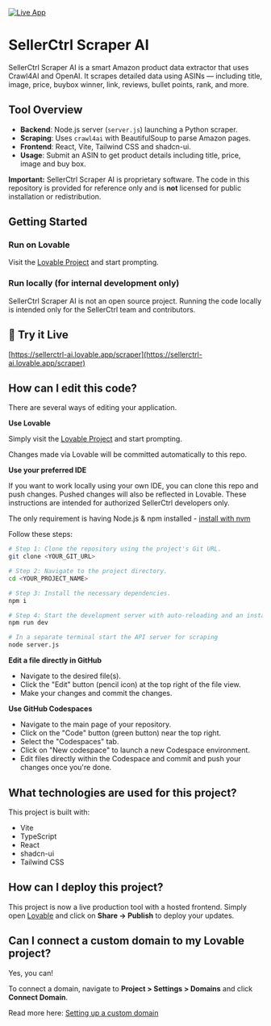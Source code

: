 [![Live App](https://img.shields.io/badge/Visit%20App-sellerctrl--ai.lovable.app-orange?style=for-the-badge)](https://sellerctrl-ai.lovable.app/scraper)

# SellerCtrl Scraper AI

SellerCtrl Scraper AI is a smart Amazon product data extractor that uses Crawl4AI and OpenAI. It scrapes detailed data using ASINs — including title, image, price, buybox winner, link, reviews, bullet points, rank, and more.

## Tool Overview
- **Backend**: Node.js server (`server.js`) launching a Python scraper.
- **Scraping**: Uses `crawl4ai` with BeautifulSoup to parse Amazon pages.
- **Frontend**: React, Vite, Tailwind CSS and shadcn-ui.
- **Usage**: Submit an ASIN to get product details including title, price, image and buy box.


**Important:** SellerCtrl Scraper AI is proprietary software. The code in this repository is provided for reference only and is **not** licensed for public installation or redistribution.

## Getting Started

### Run on Lovable
Visit the [Lovable Project](https://lovable.dev/projects/77be9585-29f7-4d03-94b0-0ce9b51d6b84) and start prompting.

### Run locally (for internal development only)
SellerCtrl Scraper AI is not an open source project. Running the code locally is intended only for the SellerCtrl team and contributors.

## 🔗 Try it Live
[https://sellerctrl-ai.lovable.app/scraper](https://sellerctrl-ai.lovable.app/scraper)

## How can I edit this code?

There are several ways of editing your application.

**Use Lovable**

Simply visit the [Lovable Project](https://lovable.dev/projects/77be9585-29f7-4d03-94b0-0ce9b51d6b84) and start prompting.

Changes made via Lovable will be committed automatically to this repo.

**Use your preferred IDE**

If you want to work locally using your own IDE, you can clone this repo and push changes. Pushed changes will also be reflected in Lovable. These instructions are intended for authorized SellerCtrl developers only.

The only requirement is having Node.js & npm installed - [install with nvm](https://github.com/nvm-sh/nvm#installing-and-updating)

Follow these steps:

```sh
# Step 1: Clone the repository using the project's Git URL.
git clone <YOUR_GIT_URL>

# Step 2: Navigate to the project directory.
cd <YOUR_PROJECT_NAME>

# Step 3: Install the necessary dependencies.
npm i

# Step 4: Start the development server with auto-reloading and an instant preview.
npm run dev

# In a separate terminal start the API server for scraping
node server.js
```

**Edit a file directly in GitHub**

- Navigate to the desired file(s).
- Click the "Edit" button (pencil icon) at the top right of the file view.
- Make your changes and commit the changes.

**Use GitHub Codespaces**

- Navigate to the main page of your repository.
- Click on the "Code" button (green button) near the top right.
- Select the "Codespaces" tab.
- Click on "New codespace" to launch a new Codespace environment.
- Edit files directly within the Codespace and commit and push your changes once you're done.

## What technologies are used for this project?

This project is built with:

- Vite
- TypeScript
- React
- shadcn-ui
- Tailwind CSS

## How can I deploy this project?

This project is now a live production tool with a hosted frontend. Simply open [Lovable](https://lovable.dev/projects/77be9585-29f7-4d03-94b0-0ce9b51d6b84) and click on **Share -> Publish** to deploy your updates.

## Can I connect a custom domain to my Lovable project?

Yes, you can!

To connect a domain, navigate to **Project > Settings > Domains** and click **Connect Domain**.

Read more here: [Setting up a custom domain](https://docs.lovable.dev/tips-tricks/custom-domain#step-by-step-guide)
